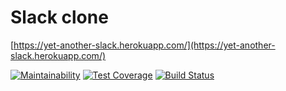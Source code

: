 # Slack clone

[https://yet-another-slack.herokuapp.com/](https://yet-another-slack.herokuapp.com/)

[![Maintainability](https://api.codeclimate.com/v1/badges/a99a88d28ad37a79dbf6/maintainability)](https://codeclimate.com/github/zogreptile/yet-another-slack/maintainability)
[![Test Coverage](https://api.codeclimate.com/v1/badges/a99a88d28ad37a79dbf6/test_coverage)](https://codeclimate.com/github/zogreptile/yet-another-slack/test_coverage)
[![Build Status](https://travis-ci.org/zogreptile/yet-another-slack.svg?branch=master)](https://travis-ci.org/zogreptile/yet-another-slack)